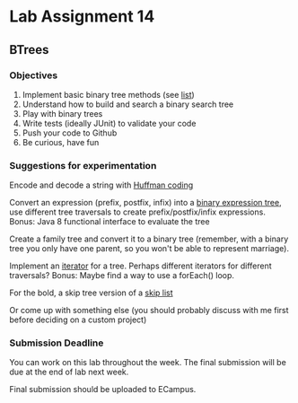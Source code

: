 # Lab Assignment 14
## BTrees

### Objectives 
1. Implement basic binary tree methods (see [list](program14.pdf))
2. Understand how to build and search a binary search tree
3. Play with binary trees
4. Write tests (ideally JUnit) to validate your code
5. Push your code to Github
6. Be curious, have fun

### Suggestions for experimentation
Encode and decode a string with [Huffman coding](https://en.wikipedia.org/wiki/Huffman_coding)

Convert an expression (prefix, postfix, infix) into a [binary expression tree](https://en.wikipedia.org/wiki/Binary_expression_tree), use different tree traversals to create prefix/postfix/infix expressions. Bonus: Java 8 functional interface to evaluate the tree

Create a family tree and convert it to a binary tree (remember, with a binary tree you only have one parent, so you won't be able to represent marriage).

Implement an [iterator](https://docs.oracle.com/javase/8/docs/api/java/util/Iterator.html) for a tree. Perhaps different iterators for different traversals? Bonus: Maybe find a way to use a forEach() loop.

For the bold, a skip tree version of a [skip list](https://en.wikipedia.org/wiki/Skip_list)

Or come up with something else (you should probably discuss with me first before deciding on a custom project)

### Submission Deadline
You can work on this lab throughout the week. The final submission will be due at the end of lab next week.

Final submission should be uploaded to ECampus.
